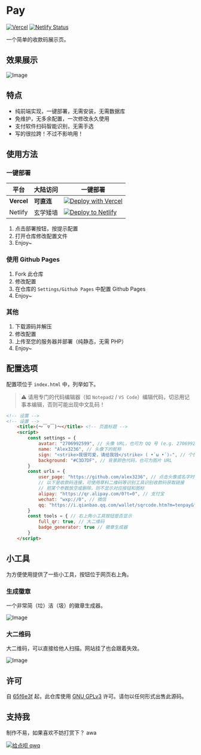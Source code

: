 # Pay

[![Vercel](https://vercelbadge.vercel.app/api/alex3236/pay)](https://vercel.com/alex3236/pay) [![Netlify Status](https://api.netlify.com/api/v1/badges/7badc2ac-2e40-4ed2-8df5-704a25fc921d/deploy-status)](https://app.netlify.com/sites/al-pay/deploys)

一个简单的收款码展示页。

## 效果展示

![Image](https://i.niupic.com/images/2022/08/04/a1wB.png)

## 特点

- 纯前端实现，一键部署，无需安装，无需数据库
- 免维护，无多余配置，一次修改永久使用
- 支付软件扫码智能识别，无需手选
- 写的很拉跨！不过不影响用！

## 使用方法

### 一键部署

| 平台 | 大陆访问 | 一键部署 |
| - | - | - |
| **Vercel** | **可直连** | [![Deploy with Vercel](https://vercel.com/button)](https://vercel.com/new/clone?repository-url=https%3A%2F%2Fgithub.com%2Falex3236%2Fpay&demo-title=Pay&demo-description=A%20demo%20site%20by%20Alex3236.&demo-url=https://pay-alex3236.vercel.app/&demo-image=https://user-images.githubusercontent.com/45303195/158306208-a682e9c1-1f9c-4614-950e-6078b5f4eca0.png) |
| Netlify | 玄学矮墙 | [![Deploy to Netlify](https://www.netlify.com/img/deploy/button.svg)](https://app.netlify.com/start/deploy?repository=https://github.com/alex3236/pay)

1. 点击部署按钮，按提示配置
2. 打开仓库修改配置文件
3. Enjoy~

### 使用 Github Pages

1. Fork 此仓库
2. 修改配置
3. 在仓库的 `Settings/Github Pages` 中配置 Github Pages
4. Enjoy~

### 其他

1. 下载源码并解压
2. 修改配置
3. 上传至您的服务器并部署（纯静态，无需 PHP）
4. Enjoy~

## 配置选项

配置项位于 `index.html` 中，列举如下。

> :warning: 请用专门的代码编辑器（如 `Notepad2` / `VS Code`）编辑代码，切忌用记事本编辑，否则可能出现中文乱码！

```html
<!-- 设置 -->
<!-- 设置 -->
    <title>(～￣▽￣)～</title> <!-- 页面标题 -->
    <script>
        const settings = {
            avatar: "2706992599", // 头像 URL，也可为 QQ 号 (e.g. 2706992599) 或 Github 用户名 (e.g. @alex3236)
            name: "Alex3236", // 头像下的昵称
            sign: "<strike>我很可爱，请给我钱</strike> ( •̀ ω •́ )✧", // 个性签名 (提示文字)
            background: "#C3D7DF", // 背景颜色代码，也可为图片 URL
        }
        const urls = {
            user_page: "https://github.com/alex3236", // 点击头像或名字时跳转的链接，留空或删除则不跳转
            // 以下是收款码连接，可使用草料二维码等识别工具识别收款码获取链接
            // 把某个参数放空或删除，则不显示对应按钮和图标
            alipay: "https://qr.alipay.com/0?t=0", // 支付宝
            wechat: "wxp://0", // 微信
            qq: "https://i.qianbao.qq.com/wallet/sqrcode.htm?m=tenpay&f=wallet&a=1&ac=0&u=0&n=0" // QQ
        }
        const tools = { // 右上角小工具按钮是否显示
            full_qr: true, // 大二维码
            badge_generator: true // 徽章生成器
        }
    </script>
```

## 小工具

为方便使用提供了一些小工具，按钮位于网页右上角。

### 生成徽章

一个非常简（垃）洁（圾）的徽章生成器。

![Image](https://i.niupic.com/images/2022/08/04/a1wU.png)

### 大二维码

大二维码，可以直接给他人扫描。网站挂了也会跟着失效。

![Image](https://i.niupic.com/images/2022/08/04/a1wE.png)

## 许可
自 [65f6e3f](https://github.com/alex3236/pay/commit/65f6e3f74e26e766b611b2d36f42d6841ad5d806) 起，此仓库使用 [GNU GPLv3](https://www.gnu.org/licenses/gpl-3.0.html) 许可。请勿以任何形式出售此源码。

## 支持我

制作不易，如果喜欢不妨打赏下？ awa

[![给点呗 qwq](https://img.shields.io/badge/%E7%BB%99%E7%82%B9%E5%91%97%20qwq-blue?logo=alipay&logoColor=white&style=flat-square)](https://pay-alex3236.vercel.app/)
